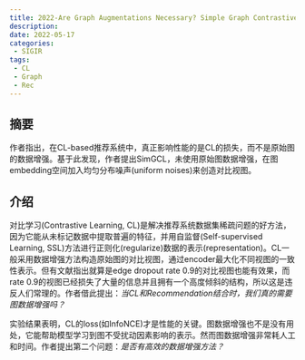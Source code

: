 ```yaml
---
title: 2022-Are Graph Augmentations Necessary? Simple Graph Contrastive Learning for Recommendation
description:
date: 2022-05-17
categories:
 - SIGIR
tags:
 - CL
 - Graph
 - Rec
---
```


## 摘要

作者指出，在CL-based推荐系统中，真正影响性能的是CL的损失，而不是原始图的数据增强。基于此发现，作者提出SimGCL，未使用原始图数据增强，在图embedding空间加入均匀分布噪声(uniform noises)来创造对比视图。

## 介绍

对比学习(Contrastive Learning, CL)是解决推荐系统数据集稀疏问题的好方法，因为它能从未标记数据中提取普遍的特征，并用自监督(Self-supervised Learning, SSL)方法进行正则化(regularize)数据的表示(representation)。CL一般采用数据增强方法构造原始图的对比视图，通过encoder最大化不同视图的一致性表示。但有文献指出就算是edge dropout rate 0.9的对比视图也能有效果，而rate 0.9的视图已经损失了大量的信息并且拥有一个高度倾斜的结构，所以这是违反人们常理的。作者借此提出：*当CL和Recommendation结合时，我们真的需要图数据增强吗？*

实验结果表明，CL的loss(如InfoNCE)才是性能的关键。图数据增强也不是没有用处，它能帮助模型学习到图不受扰动因素影响的表示。然而图数据增强非常耗人工和时间。作者提出第二个问题：*是否有高效的数据增强方法？*



